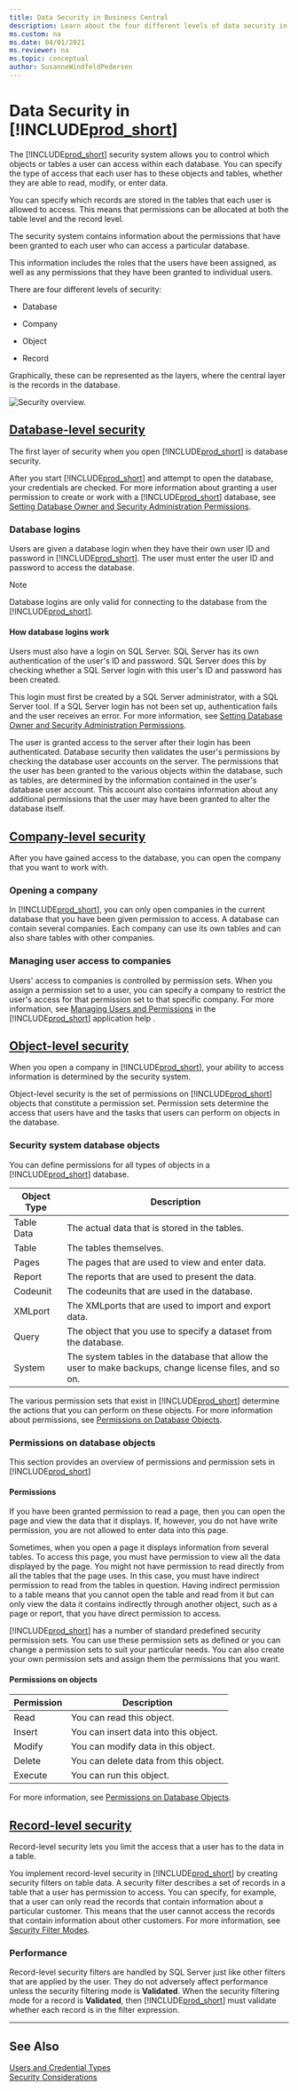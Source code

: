 ```yaml
---
title: Data Security in Business Central
description: Learn about the four different levels of data security in Business Central. Also learn how you control access to data. 
ms.custom: na
ms.date: 04/01/2021
ms.reviewer: na
ms.topic: conceptual
author: SusanneWindfeldPedersen
---
```

# Data Security in [!INCLUDE[prod_short](../developer/includes/prod_short.md)]

The [!INCLUDE[prod_short](../developer/includes/prod_short.md)] security system allows you to control which objects or tables a user can access within each database. You can specify the type of access that each user has to these objects and tables, whether they are able to read, modify, or enter data.  

You can specify which records are stored in the tables that each user is allowed to access. This means that permissions can be allocated at both the table level and the record level.  
  
The security system contains information about the permissions that have been granted to each user who can access a particular database.  
  
This information includes the roles that the users have been assigned, as well as any permissions that they have been granted to individual users.  
  
There are four different levels of security:  
  
- Database  
  
- Company  
  
- Object  
  
- Record  
  
Graphically, these can be represented as the layers, where the central layer is the records in the database. 

![Security overview.](../developer/media/security-overview.png "Security overview")


## [Database-level security](#tab/database-level)

The first layer of security when you open [!INCLUDE[prod_short](../developer/includes/prod_short.md)] is database security.  

After you start [!INCLUDE[prod_short](../developer/includes/prod_short.md)] and attempt to open the database, your credentials are checked.  For more information about granting a user permission to create or work with a [!INCLUDE[prod_short](../developer/includes/prod_short.md)] database, see [Setting Database Owner and Security Administration Permissions](Setting-Database-Owner-and-Security-Administration-Permissions.md).  

### Database logins

Users are given a database login when they have their own user ID and password in [!INCLUDE[prod_short](../developer/includes/prod_short.md)]. The user must enter the user ID and password to access the database.  
  
> [!NOTE]  
> Database logins are only valid for connecting to the database from the [!INCLUDE[prod_short](../developer/includes/prod_short.md)].  
  
#### How database logins work
  
 Users must also have a login on SQL Server. SQL Server has its own authentication of the user's ID and password. SQL Server does this by checking whether a SQL Server login with this user's ID and password has been created.  
  
 This login must first be created by a SQL Server administrator, with a SQL Server tool. If a SQL Server login has not been set up, authentication fails and the user receives an error. For more information, see [Setting Database Owner and Security Administration Permissions](Setting-Database-Owner-and-Security-Administration-Permissions.md).  
  
 The user is granted access to the server after their login has been authenticated. Database security then validates the user's permissions by checking the database user accounts on the server. The permissions that the user has been granted to the various objects within the database, such as tables, are determined by the information contained in the user's database user account. This account also contains information about any additional permissions that the user may have been granted to alter the database itself.

## [Company-level security](#tab/company-level)

After you have gained access to the database, you can open the company that you want to work with.  

### Opening a company
  
In [!INCLUDE[prod_short](../developer/includes/prod_short.md)], you can only open companies in the current database that you have been given permission to access. A database can contain several companies. Each company can use its own tables and can also share tables with other companies.  

### Managing user access to companies
  
Users' access to companies is controlled by permission sets. When you assign a permission set to a user, you can specify a company to restrict the user's access for that permission set to that specific company. For more information, see [Managing Users and Permissions](/dynamics365/business-central/ui-how-users-permissions) in the [!INCLUDE[prod_short](../developer/includes/prod_short.md)] application help .

## [Object-level security](#tab/object-level)

When you open a company in [!INCLUDE[prod_short](../developer/includes/prod_short.md)], your ability to access information is determined by the security system.  
  
Object-level security is the set of permissions on [!INCLUDE[prod_short](../developer/includes/prod_short.md)] objects that constitute a permission set. Permission sets determine the access that users have and the tasks that users can perform on objects in the database.  
  
### Security system database objects
  
 You can define permissions for all types of objects in a [!INCLUDE[prod_short](../developer/includes/prod_short.md)] database.  
  
|Object Type|Description|  
|-----------------|-----------------|  
|Table Data|The actual data that is stored in the tables.|  
|Table|The tables themselves.|  
|Pages|The pages that are used to view and enter data.|  
|Report|The reports that are used to present the data.|  
|Codeunit|The codeunits that are used in the database.|  
|XMLport|The XMLports that are used to import and export data.|  
|Query|The object that you use to specify a dataset from the database.|  
|System|The system tables in the database that allow the user to make backups, change license files, and so on.|  
  
The various permission sets that exist in [!INCLUDE[prod_short](../developer/includes/prod_short.md)] determine the actions that you can perform on these objects. For more information about permissions, see [Permissions on Database Objects](../developer/devenv-permissions-on-database-objects.md).

### Permissions on database objects

This section provides an overview of permissions and permission sets in [!INCLUDE[prod_short](../developer/includes/prod_short.md)]  
  
#### Permissions

 If you have been granted permission to read a page, then you can open the page and view the data that it displays. If, however, you do not have write permission, you are not allowed to enter data into this page.  
  
 Sometimes, when you open a page it displays information from several tables. To access this page, you must have permission to view all the data displayed by the page. You might not have permission to read directly from all the tables that the page uses. In this case, you must have indirect permission to read from the tables in question. Having indirect permission to a table means that you cannot open the table and read from it but can only view the data it contains indirectly through another object, such as a page or report, that you have direct permission to access.  
  
 [!INCLUDE[prod_short](../developer/includes/prod_short.md)] has a number of standard predefined security permission sets. You can use these permission sets as defined or you can change a permission sets to suit your particular needs. You can also create your own permission sets and assign them the permissions that you want.  
  
#### Permissions on objects  
  
|Permission|Description|  
|----------------|-----------------|  
|Read|You can read this object.|  
|Insert|You can insert data into this object.|  
|Modify|You can modify data in this object.|  
|Delete|You can delete data from this object.|  
|Execute|You can run this object.|

For more information, see [Permissions on Database Objects](../developer/devenv-permissions-on-database-objects.md).

## [Record-level security](#tab/record-level)

Record-level security lets you limit the access that a user has to the data in a table.  
  
You implement record-level security in [!INCLUDE[prod_short](../developer/includes/prod_short.md)] by creating security filters on table data. A security filter describes a set of records in a table that a user has permission to access. You can specify, for example, that a user can only read the records that contain information about a particular customer. This means that the user cannot access the records that contain information about other customers. For more information, see [Security Filter Modes](Security-Filters.md). 
  
### Performance
  
Record-level security filters are handled by SQL Server just like other filters that are applied by the user. They do not adversely affect performance unless the security filtering mode is **Validated**. When the security filtering mode for a record is **Validated**, then [!INCLUDE[prod_short](../developer/includes/prod_short.md)] must validate whether each record is in the filter expression.  

---

## See Also  

[Users and Credential Types](../administration/users-credential-types.md)  
[Security Considerations](Security-Considerations.md)  
